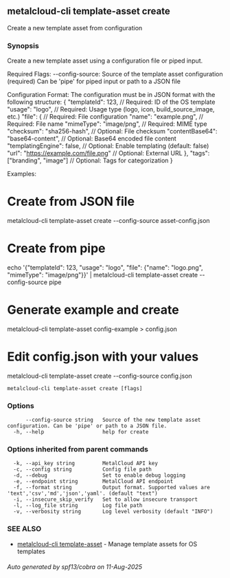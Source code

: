 ## metalcloud-cli template-asset create

Create a new template asset from configuration

### Synopsis

Create a new template asset using a configuration file or piped input.

Required Flags:
  --config-source: Source of the template asset configuration (required)
                   Can be 'pipe' for piped input or path to a JSON file

Configuration Format:
The configuration must be in JSON format with the following structure:
  {
    "templateId": 123,                              // Required: ID of the OS template
    "usage": "logo",                                // Required: Usage type (logo, icon, build_source_image, etc.)
    "file": {                                       // Required: File configuration
      "name": "example.png",                        // Required: File name
      "mimeType": "image/png",                      // Required: MIME type
      "checksum": "sha256-hash",                    // Optional: File checksum
      "contentBase64": "base64-content",            // Optional: Base64 encoded file content
      "templatingEngine": false,                    // Optional: Enable templating (default: false)
      "url": "https://example.com/file.png"        // Optional: External URL
    },
    "tags": ["branding", "image"]                   // Optional: Tags for categorization
  }

Examples:
  # Create from JSON file
  metalcloud-cli template-asset create --config-source asset-config.json

  # Create from pipe
  echo '{"templateId": 123, "usage": "logo", "file": {"name": "logo.png", "mimeType": "image/png"}}' | metalcloud-cli template-asset create --config-source pipe

  # Generate example and create
  metalcloud-cli template-asset config-example > config.json
  # Edit config.json with your values
  metalcloud-cli template-asset create --config-source config.json

```
metalcloud-cli template-asset create [flags]
```

### Options

```
      --config-source string   Source of the new template asset configuration. Can be 'pipe' or path to a JSON file.
  -h, --help                   help for create
```

### Options inherited from parent commands

```
  -k, --api_key string         MetalCloud API key
  -c, --config string          Config file path
  -d, --debug                  Set to enable debug logging
  -e, --endpoint string        MetalCloud API endpoint
  -f, --format string          Output format. Supported values are 'text','csv','md','json','yaml'. (default "text")
  -i, --insecure_skip_verify   Set to allow insecure transport
  -l, --log_file string        Log file path
  -v, --verbosity string       Log level verbosity (default "INFO")
```

### SEE ALSO

* [metalcloud-cli template-asset](metalcloud-cli_template-asset.md)	 - Manage template assets for OS templates

###### Auto generated by spf13/cobra on 11-Aug-2025
